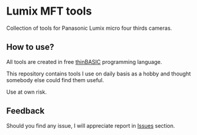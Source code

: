 # Lumix MFT tools

Collection of tools for Panasonic Lumix micro four thirds cameras.

## How to use?
All tools are created in free [thinBASIC](https://thinbasic.com/downloads.html#downloads) programming language.

This repository contains tools I use on daily basis as a hobby and thought somebody else could find them useful.

Use at own risk.

## Feedback
Should you find any issue, I will appreciate report in [Issues](https://github.com/petrSchreiber/lumix-mft-tools/issues) section.

